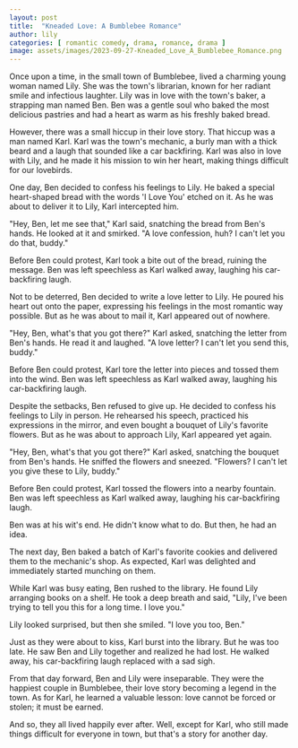 ```yaml
---
layout: post
title:  "Kneaded Love: A Bumblebee Romance"
author: lily
categories: [ romantic comedy, drama, romance, drama ]
image: assets/images/2023-09-27-Kneaded_Love_A_Bumblebee_Romance.png
---
```


Once upon a time, in the small town of Bumblebee, lived a charming young woman named Lily. She was the town's librarian, known for her radiant smile and infectious laughter. Lily was in love with the town's baker, a strapping man named Ben. Ben was a gentle soul who baked the most delicious pastries and had a heart as warm as his freshly baked bread. 

However, there was a small hiccup in their love story. That hiccup was a man named Karl. Karl was the town's mechanic, a burly man with a thick beard and a laugh that sounded like a car backfiring. Karl was also in love with Lily, and he made it his mission to win her heart, making things difficult for our lovebirds.

One day, Ben decided to confess his feelings to Lily. He baked a special heart-shaped bread with the words 'I Love You' etched on it. As he was about to deliver it to Lily, Karl intercepted him. 

"Hey, Ben, let me see that," Karl said, snatching the bread from Ben's hands. He looked at it and smirked. "A love confession, huh? I can't let you do that, buddy."

Before Ben could protest, Karl took a bite out of the bread, ruining the message. Ben was left speechless as Karl walked away, laughing his car-backfiring laugh.

Not to be deterred, Ben decided to write a love letter to Lily. He poured his heart out onto the paper, expressing his feelings in the most romantic way possible. But as he was about to mail it, Karl appeared out of nowhere.

"Hey, Ben, what's that you got there?" Karl asked, snatching the letter from Ben's hands. He read it and laughed. "A love letter? I can't let you send this, buddy."

Before Ben could protest, Karl tore the letter into pieces and tossed them into the wind. Ben was left speechless as Karl walked away, laughing his car-backfiring laugh.

Despite the setbacks, Ben refused to give up. He decided to confess his feelings to Lily in person. He rehearsed his speech, practiced his expressions in the mirror, and even bought a bouquet of Lily's favorite flowers. But as he was about to approach Lily, Karl appeared yet again.

"Hey, Ben, what's that you got there?" Karl asked, snatching the bouquet from Ben's hands. He sniffed the flowers and sneezed. "Flowers? I can't let you give these to Lily, buddy."

Before Ben could protest, Karl tossed the flowers into a nearby fountain. Ben was left speechless as Karl walked away, laughing his car-backfiring laugh.

Ben was at his wit's end. He didn't know what to do. But then, he had an idea. 

The next day, Ben baked a batch of Karl's favorite cookies and delivered them to the mechanic's shop. As expected, Karl was delighted and immediately started munching on them. 

While Karl was busy eating, Ben rushed to the library. He found Lily arranging books on a shelf. He took a deep breath and said, "Lily, I've been trying to tell you this for a long time. I love you."

Lily looked surprised, but then she smiled. "I love you too, Ben."

Just as they were about to kiss, Karl burst into the library. But he was too late. He saw Ben and Lily together and realized he had lost. He walked away, his car-backfiring laugh replaced with a sad sigh.

From that day forward, Ben and Lily were inseparable. They were the happiest couple in Bumblebee, their love story becoming a legend in the town. As for Karl, he learned a valuable lesson: love cannot be forced or stolen; it must be earned.

And so, they all lived happily ever after. Well, except for Karl, who still made things difficult for everyone in town, but that's a story for another day.
